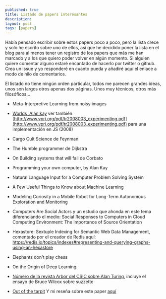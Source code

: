 ```yaml
---
published: true
title: Listado de papers interesantes
description: 
layout: post
tags: [papers] 
---
```


Había pensado escribir sobre estos papers poco a poco, pero la lista crece y solo he escrito sobre uno de ellos, así que he decidido poner la lista en el blog para al menos tener un registro de los papers que más me han marcado y a los que quiero poder volver en algún momento. Si alguien quiere comentar alguno estaré encantado de hacerlo por twitter o github. Crea un issue y yo responderé en cuanto pueda y añadiré aquí el enlace a modo de hilo de comentarios.

El listado no tiene ningún orden particular, todos me parecen grandes ideas, unos son largos otros apenas dos páginas. Unos muy técnicos, otros más filosóficos... 


+ Meta-Interpretive Learning from noisy images

+ [Worlds, Alan kay](https://www.google.com/url?sa=t&rct=j&q=&esrc=s&source=web&cd=2&cad=rja&uact=8&ved=0ahUKEwjrx7fugYrcAhUPblAKHXX8A2UQFggzMAE&url=http%3A%2F%2Fwww.vpri.org%2Fpdf%2Ftr2011001_final_worlds.pdf&usg=AOvVaw3yoCNzpwaucg8RngBkVX5n) ver también [http://www.vpri.org/pdf/tr2008003_experimenting.pdf](http://www.vpri.org/pdf/tr2008003_experimenting.pdf) para una implementación en JS (2008)

+ Cargo Cult Science de Feynman

+ The Humble programmer de Dijkstra

+ On Building systems that will fail de Corbato

+ Programming your own computer, by Alan Kay

+ Natural Language Input for a Computer Problem Solving System

+ A Few Useful Things to Know about Machine Learning

+ Modeling Curiosity in a Mobile Robot for Long-Term Autonomous Exploration and Monitoring

+ Computers Are Social Actors y un estudio que ahonda en este tema diferenciando el medio: Social Responses to Computers in Cloud Computing Environment: The Importance of Source Orientation

+ Hexastore: Sextuple Indexing for Semantic Web Data Management, comentado por el creador de Redis aquí: https://redis.io/topics/indexes#representing-and-querying-graphs-using-an-hexastore

+ Elephants don't play chess

+ On the Origin of Deep Learning

+ [Número de la revista Arbor del CSIC sobre Alan Turing](http://arbor.revistas.csic.es/index.php/arbor/issue/view/149/showToc), incluye el ensayo de Bruce Wilcox sobre suzzette

+ [Out of the tarpit](http://juanmirod.github.io/public/out-of-the-tarpit.pdf) Y mi reseña sobre este paper [aquí](http://juanmirod.github.io/2018/01/07/out-of-the-tarpit.html)

